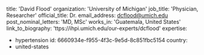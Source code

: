 title: 'David Flood'
organization: 'University of Michigan'
job_title: 'Physician, Researcher'
official_title: Dr.
email_address: dcflood@umich.edu
post_nominal_letters: 'MD, MSc'
works_in: 'Guatemala, United States'
link_to_biography: 'ttps://ihpi.umich.edu/our-experts/dcflood'
expertise:
  - hypertension
id: 6660934e-f955-4f3c-9e5d-8c851fbc5154
country:
  - united-states
